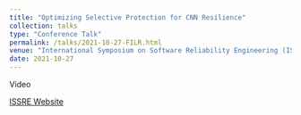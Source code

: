 ```yaml
---
title: "Optimizing Selective Protection for CNN Resilience"
collection: talks
type: "Conference Talk"
permalink: /talks/2021-10-27-FILR.html
venue: "International Symposium on Software Reliability Engineering (ISSRE)"
date: 2021-10-27
---
```


Video

[ISSRE Website](https://issre.net/)
